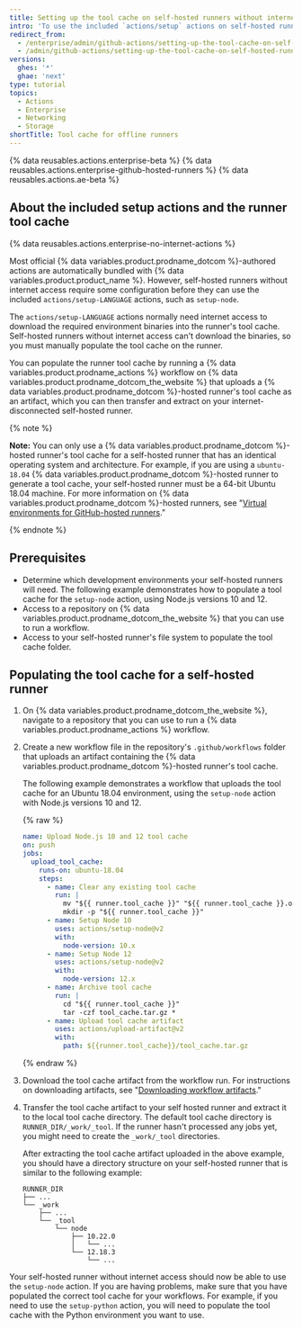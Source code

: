 ```yaml
---
title: Setting up the tool cache on self-hosted runners without internet access
intro: 'To use the included `actions/setup` actions on self-hosted runners without internet access, you must first populate the runner''s tool cache for your workflows.'
redirect_from:
  - /enterprise/admin/github-actions/setting-up-the-tool-cache-on-self-hosted-runners-without-internet-access
  - /admin/github-actions/setting-up-the-tool-cache-on-self-hosted-runners-without-internet-access
versions:
  ghes: '*'
  ghae: 'next'
type: tutorial
topics:
  - Actions
  - Enterprise
  - Networking
  - Storage
shortTitle: Tool cache for offline runners
---
```

{% data reusables.actions.enterprise-beta %}
{% data reusables.actions.enterprise-github-hosted-runners %}
{% data reusables.actions.ae-beta %}

## About the included setup actions and the runner tool cache

{% data reusables.actions.enterprise-no-internet-actions %}

Most official {% data variables.product.prodname_dotcom %}-authored actions are automatically bundled with {% data variables.product.product_name %}. However, self-hosted runners without internet access require some configuration before they can use the included `actions/setup-LANGUAGE` actions, such as `setup-node`.

The `actions/setup-LANGUAGE` actions normally need internet access to download the required environment binaries into the runner's tool cache. Self-hosted runners without internet access can't download the binaries, so you must manually populate the tool cache on the runner.

You can populate the runner tool cache by running a {% data variables.product.prodname_actions %} workflow on {% data variables.product.prodname_dotcom_the_website %} that uploads a {% data variables.product.prodname_dotcom %}-hosted runner's tool cache as an artifact, which you can then transfer and extract on your internet-disconnected self-hosted runner.

{% note %}

**Note:** You can only use a {% data variables.product.prodname_dotcom %}-hosted runner's tool cache for a self-hosted runner that has an identical operating system and architecture. For example, if you are using a `ubuntu-18.04` {% data variables.product.prodname_dotcom %}-hosted runner to generate a tool cache, your self-hosted runner must be a 64-bit Ubuntu 18.04 machine. For more information on {% data variables.product.prodname_dotcom %}-hosted runners, see "<a href="/actions/reference/virtual-environments-for-github-hosted-runners#supported-runners-and-hardware-resources" class="dotcom-only">Virtual environments for GitHub-hosted runners</a>."

{% endnote %}

## Prerequisites

* Determine which development environments your self-hosted runners will need. The following example demonstrates how to populate a tool cache for the `setup-node` action, using Node.js versions 10 and 12.
* Access to a repository on {% data variables.product.prodname_dotcom_the_website %} that you can use to run a workflow.
* Access to your self-hosted runner's file system to populate the tool cache folder.

## Populating the tool cache for a self-hosted runner

1. On {% data variables.product.prodname_dotcom_the_website %}, navigate to a repository that you can use to run a {% data variables.product.prodname_actions %} workflow.
1. Create a new workflow file in the repository's `.github/workflows` folder that uploads an artifact containing the {% data variables.product.prodname_dotcom %}-hosted runner's tool cache.

   The following example demonstrates a workflow that uploads the tool cache for an Ubuntu 18.04 environment, using the `setup-node` action with Node.js versions 10 and 12.

   {% raw %}
   ```yaml
   name: Upload Node.js 10 and 12 tool cache
   on: push
   jobs:
     upload_tool_cache:
       runs-on: ubuntu-18.04
       steps:
         - name: Clear any existing tool cache
           run: |
             mv "${{ runner.tool_cache }}" "${{ runner.tool_cache }}.old"
             mkdir -p "${{ runner.tool_cache }}"
         - name: Setup Node 10
           uses: actions/setup-node@v2
           with:
             node-version: 10.x
         - name: Setup Node 12
           uses: actions/setup-node@v2
           with:
             node-version: 12.x
         - name: Archive tool cache
           run: |
             cd "${{ runner.tool_cache }}"
             tar -czf tool_cache.tar.gz *
         - name: Upload tool cache artifact
           uses: actions/upload-artifact@v2
           with:
             path: ${{runner.tool_cache}}/tool_cache.tar.gz
   ```
   {% endraw %}
1. Download the tool cache artifact from the workflow run. For instructions on downloading artifacts, see "[Downloading workflow artifacts](/actions/managing-workflow-runs/downloading-workflow-artifacts)."
1. Transfer the tool cache artifact to your self hosted runner and extract it to the local tool cache directory. The default tool cache directory is `RUNNER_DIR/_work/_tool`. If the runner hasn't processed any jobs yet, you might need to create the `_work/_tool` directories.

    After extracting the tool cache artifact uploaded in the above example, you should have a directory structure on your self-hosted runner that is similar to the following example:

    ```
    RUNNER_DIR
    ├── ...
    └── _work
        ├── ...
        └── _tool
            └── node
                ├── 10.22.0
                │   └── ...
                └── 12.18.3
                    └── ...
    ```

Your self-hosted runner without internet access should now be able to use the `setup-node` action. If you are having problems, make sure that you have populated the correct tool cache for your workflows. For example, if you need to use the `setup-python` action, you will need to populate the tool cache with the Python environment you want to use.
